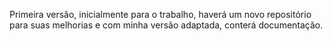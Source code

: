 Primeira versão, inicialmente para o trabalho, haverá um novo repositório para suas melhorias e com minha versão adaptada, conterá documentação.
